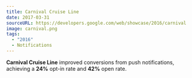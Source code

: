 ```yaml
---
title: Carnival Cruise Line
date: 2017-03-31
sourceURL: https://developers.google.com/web/showcase/2016/carnival
image: carnival.png
tags:
  - "2016"
  - Notifications
---
```


**Carnival Cruise Line** improved conversions from push notifications, achieving
a **24%** opt-in rate and **42%** open rate.
